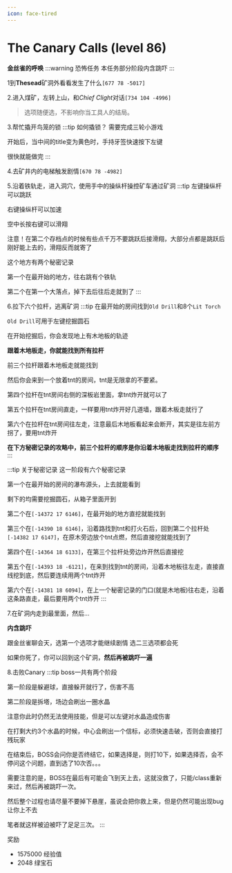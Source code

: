 ```yaml
---
icon: face-tired
---
```

# The Canary Calls (level 86)
**金丝雀的呼唤**
:::warning 恐怖任务
本任务部分阶段内含跳吓
:::

1到**Thesead**矿洞外看看发生了什么`[677 78 -5017]`

2.进入煤矿，左转上山，和*Chief Clight*对话`[734 104 -4996]`
>选项随便选，不影响你当工具人的结局。

3.帮忙撬开鸟笼的锁
:::tip 如何撬锁？
需要完成三轮小游戏

开始后，当中间的title变为黄色时，手持牙签快速按下左键

很快就能做完
:::

4.去矿井内的电梯触发剧情`[670 78 -4982]`

5.沿着铁轨走，进入洞穴，使用手中的操纵杆操控矿车通过矿洞
:::tip
左键操纵杆可以跳跃

右键操纵杆可以加速

空中长按右键可以滑翔

注意！在第二个存档点的时候有些点千万不要跳跃后接滑翔，大部分点都是跳跃后刚好能上去的，滑翔反而就寄了

这个地方有两个秘密记录

第一个在最开始的地方，往右跳有个铁轨

第二个在第一个大落点，掉下去后往后走就到了
:::

6.拉下六个拉杆，逃离矿洞
:::tip
在最开始的房间找到`Old Drill`和8个`Lit Torch`

`Old Drill`可用于左键挖掘圆石

在开始挖掘后，你会发现地上有木地板的轨迹

**跟着木地板走，你就能找到所有拉杆**

前三个拉杆跟着木地板走就能找到

然后你会来到一个放着tnt的房间，tnt是无限拿的不要紧。

第四个拉杆在tnt房间右侧的深板岩里面，拿tnt炸开就可以了

第五个拉杆在tnt房间直走，一样要用tnt炸开好几道墙，跟着木板走就行了

第六个在拉杆在tnt房间往左走，注意最后木地板看起来会断开，其实是往左前方拐了，要用tnt炸开

**在下方秘密记录的攻略中，前三个拉杆的顺序是你沿着木地板走找到拉杆的顺序**
:::


:::tip 关于秘密记录
这一阶段有六个秘密记录

第一个在最开始的房间的瀑布源头，上去就能看到

剩下的均需要挖掘圆石，从箱子里面开到

第二个在`[-14372 17 6146]`，在最开始的地方直挖就能找到

第三个在`[-14390 18 6146]`，沿着路找到tnt和打火石后，回到第二个拉杆处`[-14382 17 6147]`，在原木旁边放个tnt点燃，然后直接挖就能找到了

第四个在`[-14364 18 6133]`，在第三个拉杆处旁边炸开然后直接挖

第五个在`[-14393 18 -6121]`，在来到找到tnt的房间，沿着木地板往左走，直接直线挖到底，然后要连续用两个tnt炸开

第六个在`[-14381 18 6094]`，在上一个秘密记录的门口(就是木地板)往右走，沿着这条路直走，最后要用两个tnt炸开
:::

7.在矿洞内走到最里面，然后...

**内含跳吓**

跟金丝雀聊会天，选第一个选项才能继续剧情
选二三选项都会死

如果你死了，你可以回到这个矿洞，**然后再被跳吓一遍**

8.击败Canary
:::tip
boss一共有两个阶段

第一阶段是躲避球，直接躲开就行了，伤害不高

第二阶段是拆塔，场边会刷出一圈水晶

注意你此时仍然无法使用技能，但是可以左键对水晶造成伤害

在打剩大约3个水晶的时候，中心会刷出一个信标，必须快速击破，否则会直接打残玩家

在结束后，BOSS会问你是否终结它，如果选择是，则打10下，如果选择否，会不停问这个问题，直到选了10次否。。。

需要注意的是，BOSS在最后有可能会飞到天上去，这就没救了，只能/class重新来过，然后再被跳吓一次。

然后整个过程也请尽量不要掉下悬崖，虽说会把你救上来，但是仍然可能出现bug让你上不去

笔者就这样被迫被吓了足足三次。
:::

奖励
+ 1575000 经验值
+ 2048 绿宝石
